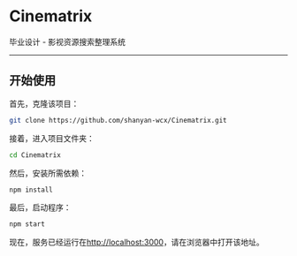 # Cinematrix

毕业设计 - 影视资源搜索整理系统

------

## 开始使用

首先，克隆该项目：

```bash
git clone https://github.com/shanyan-wcx/Cinematrix.git
```

接着，进入项目文件夹：

```bash
cd Cinematrix
```

然后，安装所需依赖：

```bash
npm install
```

最后，启动程序：

```bash
npm start
```

现在，服务已经运行在[http://localhost:3000](http://localhost:3000)，请在浏览器中打开该地址。